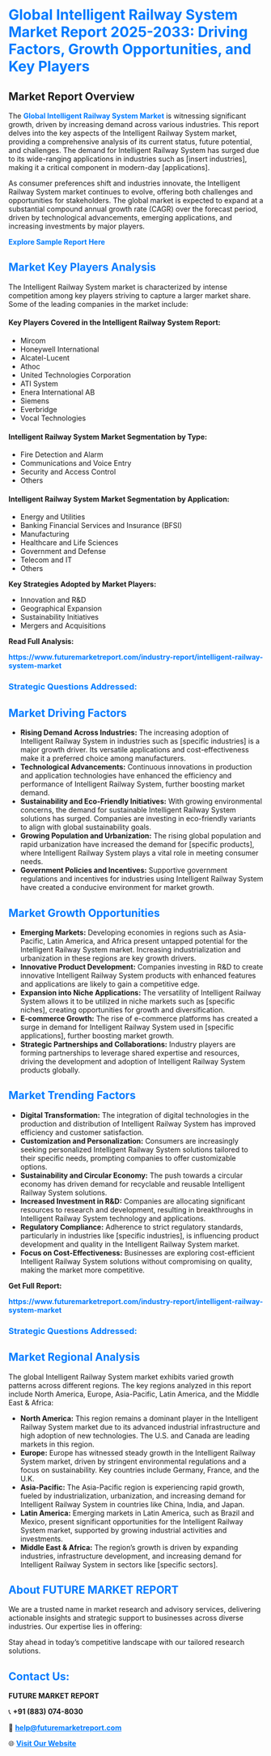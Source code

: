 <h1 style="color: #007BFF;">Global Intelligent Railway System Market Report 2025-2033: Driving Factors, Growth Opportunities, and Key Players</h1>

<section id="overview">
<h2>Market Report Overview</h2>
<p>The <a href="https://www.futuremarketreport.com/industry-report/intelligent-railway-system-market" style="color: #007BFF; text-decoration: none;"><strong>Global Intelligent Railway System Market</strong></a> is witnessing significant growth, driven by increasing demand across various industries. This report delves into the key aspects of the Intelligent Railway System market, providing a comprehensive analysis of its current status, future potential, and challenges. The demand for Intelligent Railway System has surged due to its wide-ranging applications in industries such as [insert industries], making it a critical component in modern-day [applications].</p>
<p>As consumer preferences shift and industries innovate, the Intelligent Railway System market continues to evolve, offering both challenges and opportunities for stakeholders. The global market is expected to expand at a substantial compound annual growth rate (CAGR) over the forecast period, driven by technological advancements, emerging applications, and increasing investments by major players.</p>
</section>

<section id="overview">
<p><a href="https://www.futuremarketreport.com/request-sample/reportId=37614" style="color: #007BFF; text-decoration: none;"><strong>Explore Sample Report Here</strong></a></p>
</section>

<section id="key-players">
<h2 style="color: #007BFF;">Market Key Players Analysis</h2>
<p>The Intelligent Railway System market is characterized by intense competition among key players striving to capture a larger market share. Some of the leading companies in the market include:</p>
<h4>Key Players Covered in the Intelligent Railway System Report:</h4>
<ul><li>Mircom</li><li>Honeywell International</li><li>Alcatel-Lucent</li><li>Athoc</li><li>United Technologies Corporation</li><li>ATI System</li><li>Enera International AB</li><li>Siemens</li><li>Everbridge</li><li>Vocal Technologies</li></ul>
<h4>Intelligent Railway System Market Segmentation by Type:</h4>
<ul><li>Fire Detection and Alarm</li><li>Communications and Voice Entry</li><li>Security and Access Control</li><li>Others</li></ul>

<h4>Intelligent Railway System Market Segmentation by Application:</h4>
<ul><li>Energy and Utilities</li><li>Banking Financial Services and Insurance (BFSI)</li><li>Manufacturing</li><li>Healthcare and Life Sciences</li><li>Government and Defense</li><li>Telecom and IT</li><li>Others</li></ul>
<p><strong>Key Strategies Adopted by Market Players:</strong></p>
<ul>
<li>Innovation and R&D</li>
<li>Geographical Expansion</li>
<li>Sustainability Initiatives</li>
<li>Mergers and Acquisitions</li>
</ul>
</section>

<section>
<p><strong>Read Full Analysis: </strong></p><a href="https://www.futuremarketreport.com/industry-report/intelligent-railway-system-market" style="color: #007BFF; text-decoration: none;"><strong>https://www.futuremarketreport.com/industry-report/intelligent-railway-system-market</strong></a>
<h3 style="color: #007BFF;">Strategic Questions Addressed:</h3>
</section>

<section id="driving-factors">
<h2 style="color: #007BFF;">Market Driving Factors</h2>
<ul>
<li><strong>Rising Demand Across Industries:</strong> The increasing adoption of Intelligent Railway System in industries such as [specific industries] is a major growth driver. Its versatile applications and cost-effectiveness make it a preferred choice among manufacturers.</li>
<li><strong>Technological Advancements:</strong> Continuous innovations in production and application technologies have enhanced the efficiency and performance of Intelligent Railway System, further boosting market demand.</li>
<li><strong>Sustainability and Eco-Friendly Initiatives:</strong> With growing environmental concerns, the demand for sustainable Intelligent Railway System solutions has surged. Companies are investing in eco-friendly variants to align with global sustainability goals.</li>
<li><strong>Growing Population and Urbanization:</strong> The rising global population and rapid urbanization have increased the demand for [specific products], where Intelligent Railway System plays a vital role in meeting consumer needs.</li>
<li><strong>Government Policies and Incentives:</strong> Supportive government regulations and incentives for industries using Intelligent Railway System have created a conducive environment for market growth.</li>
</ul>
</section>

<section id="growth-opportunities">
<h2 style="color: #007BFF;">Market Growth Opportunities</h2>
<ul>
<li><strong>Emerging Markets:</strong> Developing economies in regions such as Asia-Pacific, Latin America, and Africa present untapped potential for the Intelligent Railway System market. Increasing industrialization and urbanization in these regions are key growth drivers.</li>
<li><strong>Innovative Product Development:</strong> Companies investing in R&D to create innovative Intelligent Railway System products with enhanced features and applications are likely to gain a competitive edge.</li>
<li><strong>Expansion into Niche Applications:</strong> The versatility of Intelligent Railway System allows it to be utilized in niche markets such as [specific niches], creating opportunities for growth and diversification.</li>
<li><strong>E-commerce Growth:</strong> The rise of e-commerce platforms has created a surge in demand for Intelligent Railway System used in [specific applications], further boosting market growth.</li>
<li><strong>Strategic Partnerships and Collaborations:</strong> Industry players are forming partnerships to leverage shared expertise and resources, driving the development and adoption of Intelligent Railway System products globally.</li>
</ul>
</section>

<section id="trending-factors">
<h2 style="color: #007BFF;">Market Trending Factors</h2>
<ul>
<li><strong>Digital Transformation:</strong> The integration of digital technologies in the production and distribution of Intelligent Railway System has improved efficiency and customer satisfaction.</li>
<li><strong>Customization and Personalization:</strong> Consumers are increasingly seeking personalized Intelligent Railway System solutions tailored to their specific needs, prompting companies to offer customizable options.</li>
<li><strong>Sustainability and Circular Economy:</strong> The push towards a circular economy has driven demand for recyclable and reusable Intelligent Railway System solutions.</li>
<li><strong>Increased Investment in R&D:</strong> Companies are allocating significant resources to research and development, resulting in breakthroughs in Intelligent Railway System technology and applications.</li>
<li><strong>Regulatory Compliance:</strong> Adherence to strict regulatory standards, particularly in industries like [specific industries], is influencing product development and quality in the Intelligent Railway System market.</li>
<li><strong>Focus on Cost-Effectiveness:</strong> Businesses are exploring cost-efficient Intelligent Railway System solutions without compromising on quality, making the market more competitive.</li>
</ul>
</section>

<section>
<p><strong>Get Full Report: </strong></p><a href="https://www.futuremarketreport.com/industry-report/intelligent-railway-system-market" style="color: #007BFF; text-decoration: none;"><strong>https://www.futuremarketreport.com/industry-report/intelligent-railway-system-market</strong></a>
<h3 style="color: #007BFF;">Strategic Questions Addressed:</h3>
</section>


<section id="regional-analysis">
<h2 style="color: #007BFF;">Market Regional Analysis</h2>
<p>The global Intelligent Railway System market exhibits varied growth patterns across different regions. The key regions analyzed in this report include North America, Europe, Asia-Pacific, Latin America, and the Middle East & Africa:</p>
<ul>
<li><strong>North America:</strong> This region remains a dominant player in the Intelligent Railway System market due to its advanced industrial infrastructure and high adoption of new technologies. The U.S. and Canada are leading markets in this region.</li>
<li><strong>Europe:</strong> Europe has witnessed steady growth in the Intelligent Railway System market, driven by stringent environmental regulations and a focus on sustainability. Key countries include Germany, France, and the U.K.</li>
<li><strong>Asia-Pacific:</strong> The Asia-Pacific region is experiencing rapid growth, fueled by industrialization, urbanization, and increasing demand for Intelligent Railway System in countries like China, India, and Japan.</li>
<li><strong>Latin America:</strong> Emerging markets in Latin America, such as Brazil and Mexico, present significant opportunities for the Intelligent Railway System market, supported by growing industrial activities and investments.</li>
<li><strong>Middle East & Africa:</strong> The region’s growth is driven by expanding industries, infrastructure development, and increasing demand for Intelligent Railway System in sectors like [specific sectors].</li>
</ul>
</section>

<footer>
<h2 style="color: #007BFF;">About FUTURE MARKET REPORT</h2>
<p>We are a trusted name in market research and advisory services, delivering actionable insights and strategic support to businesses across diverse industries. Our expertise lies in offering:</p>

<p>Stay ahead in today’s competitive landscape with our tailored research solutions.</p>

<h2 style="color: #007BFF;">Contact Us:</h2>
<p><strong>FUTURE MARKET REPORT</strong></p>
<p>📞 <strong>+91 (883) 074-8030</strong></p>
<p>📧 <strong><a href="mailto:help@futuremarketreport.com" style="color: #007BFF;">help@futuremarketreport.com</a></strong></p>
<p>🌐 <strong><a href="https://www.futuremarketreport.com/" style="color: #007BFF;">Visit Our Website</a></strong></p>
</footer>